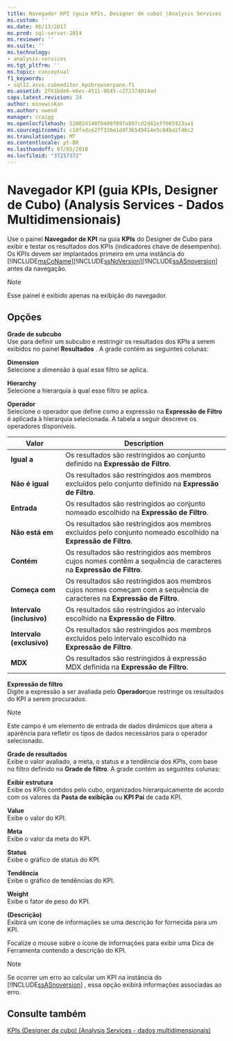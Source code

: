 ```yaml
---
title: Navegador KPI (guia KPIs, Designer de cubo) (Analysis Services - dados multidimensionais) | Microsoft Docs
ms.custom: ''
ms.date: 06/13/2017
ms.prod: sql-server-2014
ms.reviewer: ''
ms.suite: ''
ms.technology:
- analysis-services
ms.tgt_pltfrm: ''
ms.topic: conceptual
f1_keywords:
- sql12.asvs.cubeeditor.kpibrowserpane.f1
ms.assetid: 2f61bde6-e6ec-4511-8645-c272374014ad
caps.latest.revision: 24
author: minewiskan
ms.author: owend
manager: craigg
ms.openlocfilehash: 520024140f0406f897e897cd2d41eff065923aa1
ms.sourcegitcommit: c18fadce27f330e1d4f36549414e5c84ba2f46c2
ms.translationtype: MT
ms.contentlocale: pt-BR
ms.lasthandoff: 07/02/2018
ms.locfileid: "37257372"
---
```

# <a name="kpi-browser-kpis-tab-cube-designer-analysis-services---multidimensional-data"></a>Navegador KPI (guia KPIs, Designer de Cubo) (Analysis Services - Dados Multidimensionais)
  Use o painel **Navegador de KPI** na guia **KPIs** do Designer de Cubo para exibir e testar os resultados dos KPIs (indicadores chave de desempenho). Os KPIs devem ser implantados primeiro em uma instância do [!INCLUDE[msCoName](../includes/msconame-md.md)][!INCLUDE[ssNoVersion](../includes/ssnoversion-md.md)][!INCLUDE[ssASnoversion](../includes/ssasnoversion-md.md)] antes da navegação.  
  
> [!NOTE]  
>  Esse painel é exibido apenas na exibição do navegador.  
  
## <a name="options"></a>Opções  
 **Grade de subcubo**  
 Use para definir um subcubo e restringir os resultados dos KPIs a serem exibidos no painel **Resultados** . A grade contém as seguintes colunas:  
  
 **Dimension**  
 Selecione a dimensão à qual esse filtro se aplica.  
  
 **Hierarchy**  
 Selecione a hierarquia à qual esse filtro se aplica.  
  
 **Operador**  
 Selecione o operador que define como a expressão na **Expressão de Filtro** é aplicada à hierarquia selecionada. A tabela a seguir descreve os operadores disponíveis.  
  
|Valor|Description|  
|-----------|-----------------|  
|**Igual a**|Os resultados são restringidos ao conjunto definido na **Expressão de Filtro**.|  
|**Não é igual**|Os resultados são restringidos aos membros excluídos pelo conjunto definido na **Expressão de Filtro**.|  
|**Entrada**|Os resultados são restringidos ao conjunto nomeado escolhido na **Expressão de Filtro**.|  
|**Não está em**|Os resultados são restringidos aos membros excluídos pelo conjunto nomeado escolhido na **Expressão de Filtro**.|  
|**Contém**|Os resultados são restringidos aos membros cujos nomes contêm a sequência de caracteres na **Expressão de Filtro**.|  
|**Começa com**|Os resultados são restringidos aos membros cujos nomes começam com a sequência de caracteres na **Expressão de Filtro**.|  
|**Intervalo (inclusivo)**|Os resultados são restringidos ao intervalo escolhido na **Expressão de Filtro**.|  
|**Intervalo (exclusivo)**|Os resultados são restringidos aos membros excluídos pelo intervalo escolhido na **Expressão de Filtro**.|  
|**MDX**|Os resultados são restringidos à expressão MDX definida na **Expressão de Filtro**.|  
  
 **Expressão de filtro**  
 Digite a expressão a ser avaliada pelo **Operador**que restringe os resultados do KPI a serem procurados.  
  
> [!NOTE]  
>  Este campo é um elemento de entrada de dados dinâmicos que altera a aparência para refletir os tipos de dados necessários para o operador selecionado.  
  
 **Grade de resultados**  
 Exibe o valor avaliado, a meta, o status e a tendência dos KPIs, com base no filtro definido na **Grade de filtro**. A grade contém as seguintes colunas:  
  
 **Exibir estrutura**  
 Exibe os KPIs contidos pelo cubo, organizados hierarquicamente de acordo com os valores da **Pasta de exibição** ou **KPI Pai** de cada KPI.  
  
 **Value**  
 Exibe o valor do KPI.  
  
 **Meta**  
 Exibe o valor da meta do KPI.  
  
 **Status**  
 Exibe o gráfico de status do KPI.  
  
 **Tendência**  
 Exibe o gráfico de tendências do KPI.  
  
 **Weight**  
 Exibe o fator de peso do KPI.  
  
 **(Descrição)**  
 Exibirá um ícone de informações se uma descrição for fornecida para um KPI.  
  
 Focalize o mouse sobre o ícone de informações para exibir uma Dica de Ferramenta contendo a descrição do KPI.  
  
> [!NOTE]  
>  Se ocorrer um erro ao calcular um KPI na instância do [!INCLUDE[ssASnoversion](../includes/ssasnoversion-md.md)] , essa opção exibirá informações associadas ao erro.  
  
## <a name="see-also"></a>Consulte também  
 [KPIs &#40;Designer de cubo&#41; &#40;Analysis Services - dados multidimensionais&#41;](kpis-cube-designer-analysis-services-multidimensional-data.md)  
  
  
